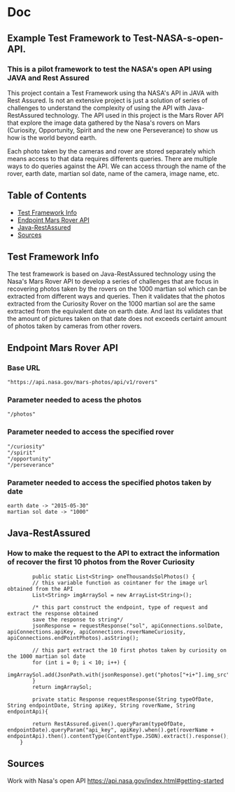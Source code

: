 # Doc
## Example Test Framework to Test-NASA-s-open-API.
### This is a pilot framework to test the NASA's open API using JAVA and Rest Assured

This project contain a Test Framework using tha NASA's API in JAVA with Rest Assured. Is not an extensive project is just a solution of series of challenges to understand
the complexity of using the API with Java-RestAssured technology. The API used in this project is the Mars Rover API that explore the image data gathered by the Nasa's rovers on Mars (Curiosity, Opportunity, Spirit and the new one Perseverance)
to show us how is the world beyond earth. 

Each photo taken by the cameras and rover are stored separately which means access to that data requires differents queries. There are multiple ways to do queries 
against the API. We can access through the name of the rover, earth date, martian sol date, name of the camera, image name, etc. 

## Table of Contents
* [Test Framework Info](#test-framework-info)
* [Endpoint Mars Rover API](#endpoint-mars-rover-api)
* [Java-RestAssured](#java-restassured)
* [Sources](#sources)

## Test Framework Info
The test framework is based on Java-RestAssured technology using the Nasa's Mars Rover API to develop a series of challenges that are focus in recovering photos taken 
by the rovers on the 1000 martian sol which can be extracted from different ways and queries. Then it validates that the photos extracted from the Curiosity Rover on the 
1000 martian sol are the same extracted from the equivalent date on earth date. And last its validates that the amount of pictures taken on that date does not exceeds certaint amount of photos taken by cameras from other rovers.

## Endpoint Mars Rover API
### Base URL
```
"https://api.nasa.gov/mars-photos/api/v1/rovers"
```
### Parameter needed to acess the photos
```
"/photos"
```
### Parameter needed to access the specified rover 
```
"/curiosity"
"/spirit"
"/opportunity"
"/perseverance"
```
### Parameter needed to access the specified photos taken by date 
```
earth date -> "2015-05-30"
martian sol date -> "1000"
```

## Java-RestAssured
### How to make the request to the API to extract the information of recover the first 10 photos from the Rover Curiosity
```
        public static List<String> oneThousandsSolPhotos() {
        // this variable function as cointaner for the image url obtained from the API
        List<String> imgArraySol = new ArrayList<String>();

        /* this part construct the endpoint, type of request and extract the response obtained
        save the response to string*/
        jsonResponse = requestResponse("sol", apiConnections.solDate, apiConnections.apiKey, apiConnections.roverNameCuriosity, apiConnections.endPointPhotos).asString();

        // this part extract the 10 first photos taken by curiosity on the 1000 martian sol date
        for (int i = 0; i < 10; i++) {
            imgArraySol.add(JsonPath.with(jsonResponse).get("photos["+i+"].img_src")); 
        }
        return imgArraySol;
        
        private static Response requestResponse(String typeOfDate, String endpointDate, String apiKey, String roverName, String endpointApi){

        return RestAssured.given().queryParam(typeOfDate, endpointDate).queryParam("api_key", apiKey).when().get(roverName + endpointApi).then().contentType(ContentType.JSON).extract().response();
    }
```

## Sources
Work with Nasa's open API <https://api.nasa.gov/index.html#getting-started>



 
